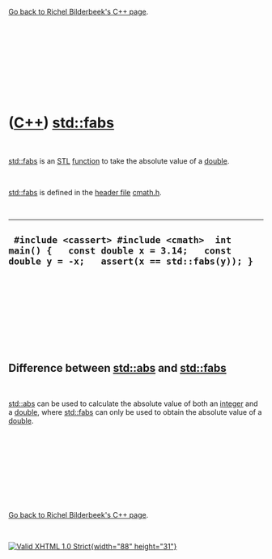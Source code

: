 

[Go back to Richel Bilderbeek's C++ page](Cpp.htm).

 

 

 

 

 

([C++](Cpp.htm)) [std::fabs](CppFabs.htm)
=========================================

 

[std::fabs](CppFabs.htm) is an [STL](CppStl.htm)
[function](CppFunction.htm) to take the absolute value of a
[double](CppDouble.htm).

 

[std::fabs](CppFabs.htm) is defined in the [header
file](CppHeaderFile.htm) [cmath.h](CppCmathH.htm).

 

  -------------------------------------------------------------------------------------------------------------------------------------
  ` #include <cassert> #include <cmath>  int main() {   const double x = 3.14;   const double y = -x;   assert(x == std::fabs(y)); }`
  -------------------------------------------------------------------------------------------------------------------------------------

 

 

 

 

 

Difference between [std::abs](CppAbs.htm) and [std::fabs](CppFabs.htm)
----------------------------------------------------------------------

 

[std::abs](CppAbs.htm) can be used to calculate the absolute value of
both an [integer](CppInt.htm) and a [double](CppDouble.htm), where
[std::fabs](CppFabs.htm) can only be used to obtain the absolute value
of a [double](CppDouble.htm).

 

 

 

 

 

[Go back to Richel Bilderbeek's C++ page](Cpp.htm).



 

[![Valid XHTML 1.0 Strict](valid-xhtml10.png){width="88"
height="31"}](http://validator.w3.org/check?uri=referer)
